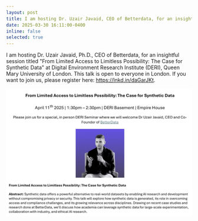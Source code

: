 ```yaml
---
layout: post
title: I am hosting Dr. Uzair Javaid, CEO of Betterdata, for an insightful session at QMUL.
date: 2025-03-30 16:11:00-0400
inline: false
selected: true
---
```


I am hosting Dr. Uzair Javaid, Ph.D., CEO of Betterdata, for an insightful session titled "From Limited Access to Limitless Possibility: The Case for Synthetic Data" at Digital Environment Research Institute (DERI), Queen Mary University of London. This talk is open to everyone in London. If you want to join us, please register here: https://lnkd.in/daGarJKt.


![](assets/img/news/betterData.jpeg)
